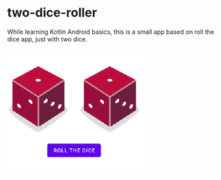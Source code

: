 # two-dice-roller

While learning Kotlin Android basics, this is a small app based on roll the dice app, just with two dice.

![Two dice](dices.png?raw=true "TWO DICE")
